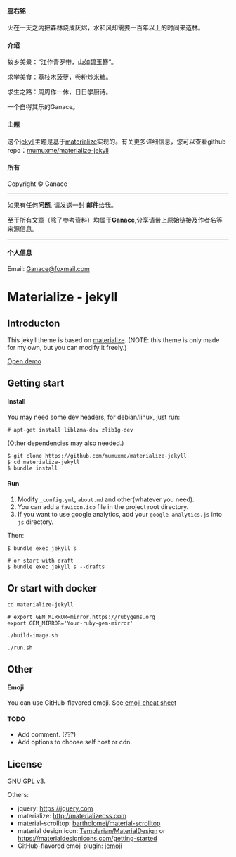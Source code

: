 #### 座右铭

火在一天之内把森林烧成灰烬，水和风却需要一百年以上的时间来造林。

#### 介绍

故乡美景：“江作青罗带，山如碧玉簪”。

求学美食：荔枝木菠萝，卷粉炒米糖。

求生之路：周周作一休，日日学厨诗。

一个自得其乐的Ganace。

#### 主题

这个[jekyll](https://jekyllrb.com)主题是基于[materialize](http://materializecss.com)实现的。有关更多详细信息，您可以查看github repo：[mumuxme/materialize-jekyll](https://github.com/mumuxme/materialize-jekyll)


#### 所有

Copyright&nbsp;&copy;&nbsp;Ganace

- - -

如果有任何<b>问题</b>, 请发送一封 <b>邮件</b>给我。 

至于所有文章（除了参考资料）均属于<b>Ganace</b>,分享请带上原始链接及作者名等来源信息。

- - -

#### 个人信息

Email: Ganace@foxmail.com



Materialize - jekyll
==============


## Introducton

This jekyll theme is based on [materialize](http://materializecss.com).
(NOTE: this theme is only made for my own, but you can modify it freely.)

[Open demo](https://mumuxme.github.io/materialize-jekyll/)


## Getting start

#### Install

You may need some dev headers, for debian/linux, just run:

```
# apt-get install liblzma-dev zlib1g-dev
```

(Other dependencies may also needed.)

```
$ git clone https://github.com/mumuxme/materialize-jekyll
$ cd materialize-jekyll
$ bundle install
```

#### Run

1. Modify `_config.yml`, `about.md` and other(whatever you need).
2. You can add a `favicon.ico` file in the project root directory.
3. If you want to use google analytics, add your `google-analytics.js` into `js` directory.

Then:

```
$ bundle exec jekyll s

# or start with draft
$ bundle exec jekyll s --drafts
```

## Or start with docker

```
cd materialize-jekyll

# export GEM_MIRROR=mirror.https://rubygems.org
export GEM_MIRROR='Your-ruby-gem-mirror'

./build-image.sh

./run.sh
```


## Other

#### Emoji

You can use GitHub-flavored emoji. See [emoji cheat sheet](http://www.webpagefx.com/tools/emoji-cheat-sheet/)

#### TODO

- Add comment. (???)
- Add options to choose self host or cdn.


## License

[GNU GPL v3](http://www.gnu.org/licenses/).

Others:

- jquery: <https://jquery.com>
- materialize: <http://materializecss.com>
- material-scrolltop: [bartholomej/material-scrolltop](https://github.com/bartholomej/material-scrolltop)
- material design icon: [Templarian/MaterialDesign](https://github.com/Templarian/MaterialDesign) or <https://materialdesignicons.com/getting-started>
- GitHub-flavored emoji plugin: [jemoji](https://github.com/jekyll/jemoji)
